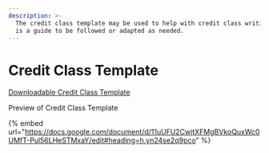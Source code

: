 ```yaml
---
description: >-
  The credit class template may be used to help with credit class writing - this
  is a guide to be followed or adapted as needed.
---
```


# Credit Class Template

[Downloadable Credit Class Template](https://docs.google.com/document/d/11uUFU2CwjtXFMgBVkoQuxWc0UMfT-Pul56LHeSTMxaY/copy)

Preview of Credit Class Template

{% embed url="https://docs.google.com/document/d/11uUFU2CwjtXFMgBVkoQuxWc0UMfT-Pul56LHeSTMxaY/edit#heading=h.yn24se2q9pco" %}
